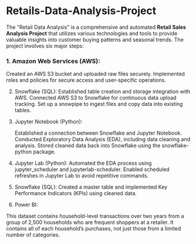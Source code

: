 # Retails-Data-Analysis-Project
The "Retail Data Analysis" is a comprehensive and automated **Retail Sales Analysis Project** that utilizes various technologies and tools to provide valuable insights into customer buying patterns and seasonal trends. The project involves six major steps:
### 1. Amazon Web Services (AWS):
   
   Created an AWS S3 bucket and uploaded raw files securely. Implemented roles and policies for secure access and user-specific operations.

2. Snowflake (SQL):
   Established table creation and storage integration with AWS.
   Connected AWS S3 to Snowflake for continuous data upload tracking. Set up a snowpipe to ingest files and copy data into existing tables.

3. Jupyter Notebook (Python):
   
   Established a connection between Snowflake and Jupyter Notebook.
   Conducted Exploratory Data Analysis (EDA), including data cleaning and analysis. Stored cleaned data back into Snowflake using the snowflake-python package.

4. Jupyter Lab (Python):
   Automated the EDA process using jupyter_scheduler and jupyterlab-scheduler.
   Enabled scheduled refreshes in Jupyter Lab to avoid repetitive commands.

5. Snowflake (SQL):
   Created a master table and implemented Key Performance Indicators (KPIs) using cleaned data.
   
6. Power BI:

   
This dataset contains household-level transactions over two years from a group of 2,500 households who are frequent shoppers at a retailer. It contains all of each household’s purchases, not just those from a limited number of categories.


